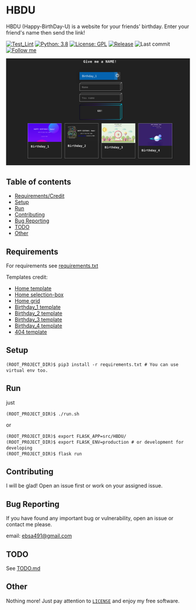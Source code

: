# HBDU
HBDU (Happy-BirthDay-U) is a website for your friends' birthday. Enter your friend's name then send the link!

[![Test_Lint](https://github.com/ebsa491/HBDU/workflows/Testing%20and%20Linting/badge.svg)](https://github.com/ebsa491/HBDU/actions)
[![Python: 3.8](https://img.shields.io/badge/Python-3.8-blue)](https://www.python.org/)
[![License: GPL](https://img.shields.io/badge/License-GPL--3.0-red)](https://www.gnu.org/licenses/gpl-3.0)
[![Release](https://img.shields.io/github/v/release/ebsa491/HBDU)](https://github.com/ebsa491/HBDU/releases)
![Last commit](https://img.shields.io/github/last-commit/ebsa491/HBDU)
[![Follow me](https://img.shields.io/github/followers/ebsa491?label=Follow%20me&style=social)](https://github.com/ebsa491)

![Screenshot](./screenshot.png)

## Table of contents
* [Requirements/Credit](#requirements)
* [Setup](#setup)
* [Run](#run)
* [Contributing](#contributing)
* [Bug Reporting](#bug-reporting)
* [TODO](#todo)
* [Other](#other)

## Requirements

For requirements see [requirements.txt](./requirements.txt)

Templates credit:

* [Home template](https://codepen.io/marko-zub/pen/mzPeOV)
* [Home selection-box](https://codepen.io/FrankieDoodie/pen/Pyrqyp)
* [Home grid](https://www.quackit.com/html/html_editors/scratchpad/?example=/css/grid/examples/cards_auto-fill_align-items_stretch)
* [Birthday_1 template](https://codepen.io/joyanna/pen/NWGYLNW)
* [Birthday_2 template](https://codepen.io/kaisle/pen/ZEGwpLb)
* [Birthday_3 template](https://codepen.io/gxash/pen/YqmxWg)
* [Birthday_4 template](https://codepen.io/jcoulterdesign/pen/BrdPaw)
* [404 template](https://codepen.io/genarocolusso/pen/XWbGMLp)

## Setup

```shell
(ROOT_PROJECT_DIR)$ pip3 install -r requirements.txt # You can use virtual env too.
```

## Run

just
```shell
(ROOT_PROJECT_DIR)$ ./run.sh
```

or
```shell
(ROOT_PROJECT_DIR)$ export FLASK_APP=src/HBDU/
(ROOT_PROJECT_DIR)$ export FLASK_ENV=production # or development for developing
(ROOT_PROJECT_DIR)$ flask run
```

## Contributing

I will be glad! Open an issue first or work on your assigned issue.

## Bug Reporting
If you have found any important bug or vulnerability,
open an issue or contact me please.

email: ebsa491@gmail.com
## TODO

See [TODO.md](./TODO.md)

## Other

Nothing more! Just pay attention to [`LICENSE`](./LICENSE) and enjoy my free software.
